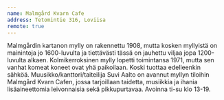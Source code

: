 ```yaml
---
name: Malmgård Kvarn Cafe
address: Tetomintie 316, Loviisa
remote: true
---
```

Malmgårdin kartanon mylly on rakennettu 1908, mutta kosken myllyistä on mainintoja jo 1600-luvulta ja tiettävästi tässä on jauhettu viljaa jopa 1200-luvulta alkaen. Kolmikerroksinen mylly lopetti toimintansa 1971, mutta sen vanhat komeat koneet ovat yhä paikoilaan. Koski tuottaa edelleenkin sähköä. Muusikko/kanttori/taiteilija Suvi Aalto on avannut myllyn tiloihin Malmgård Kvarn Cafen, jossa tarjoillaan taidetta, musiikkia ja ihania lisäaineettomia leivonnaisia sekä pikkupurtavaa. Avoinna ti-su klo 13-19.